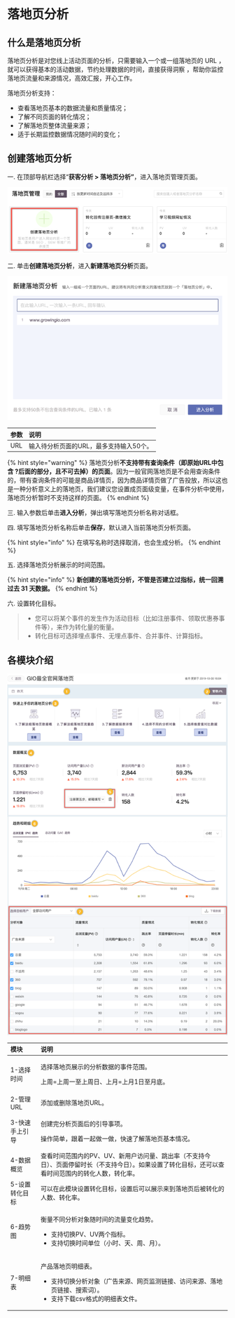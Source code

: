 # 落地页分析

## 什么是落地页分析 <a id="id-&#x843D;&#x5730;&#x9875;&#x5206;&#x6790;&#x5E2E;&#x52A9;&#x6587;&#x6863;-&#x4E00;&#x3001;&#x4ECB;&#x7ECD;"></a>

落地页分析是对您线上活动页面的分析，只需要输入一个或一组落地页的 URL ，就可以获得基本的活动数据，节约处理数据的时间，直接获得洞察 ，帮助你监控落地页流量和来源情况，高效汇报，开心工作。

落地页分析支持：

* 查看落地页基本的数据流量和质量情况；
* 了解不同页面的转化情况；
* 了解落地页整体流量来源；
* 适于长期监控数据情况随时间的变化；

## 创建落地页分析

一. 在顶部导航栏选择“**获客分析 &gt; 落地页分析”**，进入落地页管理页面。

![](../../.gitbook/assets/image%20%2875%29.png)

二. 单击**创建落地页分析**，进入**新建落地页分析**页面。

![](../../.gitbook/assets/image%20%28143%29.png)

| 参数 | 说明 |
| :--- | :--- |
| URL | 输入待分析页面的URL，最多支持输入50个。 |

{% hint style="warning" %}
落地页分析**不支持带有查询条件（即原始URL中包含 ?后面的部分，且不可去掉）的页面**。因为一般官网落地页是不会用查询条件的，带有查询条件的可能是商品详情页，因为商品详情页做了广告投放，所以这也是一种分析意义上的落地页，我们建议您设置成页面级变量，在事件分析中使用，落地页分析暂时不支持这样的页面。
{% endhint %}

三. 输入参数后单击**进入分析**，弹出填写落地页分析名称对话框。

四. 填写落地页分析名称后单击**保存**，默认进入当前落地页分析页面。

{% hint style="info" %}
在填写名称时选择取消，也会生成分析。
{% endhint %}

五. 选择落地页分析展示的时间范围。

{% hint style="info" %}
**新创建的落地页分析，不管是否建立过指标，统一回溯过去 31 天数据。**
{% endhint %}

六. 设置转化目标。

> * 您可以将某个事件的发生作为活动目标（比如注册事件、领取优惠券事件等），来作为转化量的衡量。
> * 转化目标可选择埋点事件、无埋点事件、合并事件、计算指标。

## 各模块介绍

![](../../.gitbook/assets/image%20%28148%29.png)

<table>
  <thead>
    <tr>
      <th style="text-align:left">&#x6A21;&#x5757;</th>
      <th style="text-align:left">&#x8BF4;&#x660E;</th>
    </tr>
  </thead>
  <tbody>
    <tr>
      <td style="text-align:left">1-&#x9009;&#x62E9;&#x65F6;&#x95F4;</td>
      <td style="text-align:left">
        <p>&#x9009;&#x62E9;&#x843D;&#x5730;&#x9875;&#x5C55;&#x793A;&#x7684;&#x5206;&#x6790;&#x6570;&#x636E;&#x7684;&#x4E8B;&#x4EF6;&#x8303;&#x56F4;&#x3002;</p>
        <p>&#x4E0A;&#x5468;=&#x4E0A;&#x5468;&#x4E00;&#x81F3;&#x4E0A;&#x5468;&#x65E5;&#x3001;&#x4E0A;&#x6708;=&#x4E0A;&#x6708;1&#x65E5;&#x81F3;&#x6708;&#x5E95;&#x3002;</p>
      </td>
    </tr>
    <tr>
      <td style="text-align:left">2-&#x7BA1;&#x7406;URL</td>
      <td style="text-align:left">&#x6DFB;&#x52A0;&#x6216;&#x5220;&#x9664;&#x843D;&#x5730;&#x9875;URL&#x3002;</td>
    </tr>
    <tr>
      <td style="text-align:left">3-&#x5FEB;&#x901F;&#x624B;&#x4E0A;&#x5F15;&#x5BFC;</td>
      <td style="text-align:left">
        <p>&#x521B;&#x5EFA;&#x5B8C;&#x5206;&#x6790;&#x9875;&#x9762;&#x540E;&#x7684;&#x5F15;&#x5BFC;&#x4E8B;&#x9879;&#x3002;</p>
        <p>&#x64CD;&#x4F5C;&#x7B80;&#x5355;&#xFF0C;&#x8DDF;&#x7740;&#x4E00;&#x8D77;&#x505A;&#x4E00;&#x505A;&#xFF0C;&#x5FEB;&#x901F;&#x4E86;&#x89E3;&#x843D;&#x5730;&#x9875;&#x57FA;&#x672C;&#x60C5;&#x51B5;&#x3002;</p>
      </td>
    </tr>
    <tr>
      <td style="text-align:left">4-&#x6570;&#x636E;&#x6982;&#x89C8;</td>
      <td style="text-align:left">&#x67E5;&#x770B;&#x65F6;&#x95F4;&#x8303;&#x56F4;&#x5185;&#x7684;PV&#x3001;UV&#x3001;&#x65B0;&#x7528;&#x6237;&#x8BBF;&#x95EE;&#x91CF;&#x3001;&#x8DF3;&#x51FA;&#x7387;&#xFF08;&#x4E0D;&#x652F;&#x6301;&#x4ECA;&#x65E5;&#xFF09;&#x3001;&#x9875;&#x9762;&#x505C;&#x7559;&#x65F6;&#x957F;&#xFF08;&#x4E0D;&#x652F;&#x6301;&#x4ECA;&#x65E5;&#xFF09;&#x3002;&#x5982;&#x679C;&#x8BBE;&#x7F6E;&#x4E86;&#x8F6C;&#x5316;&#x76EE;&#x6807;&#xFF0C;&#x8FD8;&#x53EF;&#x4EE5;&#x67E5;&#x770B;&#x65F6;&#x95F4;&#x8303;&#x56F4;&#x5185;&#x7684;&#x8F6C;&#x5316;&#x4EBA;&#x6570;&#xFF0C;&#x8F6C;&#x5316;&#x7387;&#x3002;</td>
    </tr>
    <tr>
      <td style="text-align:left">5-&#x8BBE;&#x7F6E;&#x8F6C;&#x5316;&#x76EE;&#x6807;</td>
      <td style="text-align:left">&#x53EF;&#x4EE5;&#x5728;&#x6B64;&#x6A21;&#x5757;&#x8BBE;&#x7F6E;&#x8F6C;&#x5316;&#x76EE;&#x6807;&#xFF0C;&#x8BBE;&#x7F6E;&#x540E;&#x53EF;&#x4EE5;&#x5C55;&#x793A;&#x6765;&#x5230;&#x843D;&#x5730;&#x9875;&#x540E;&#x88AB;&#x8F6C;&#x5316;&#x7684;&#x4EBA;&#x6570;&#x3001;&#x8F6C;&#x5316;&#x7387;&#x3002;</td>
    </tr>
    <tr>
      <td style="text-align:left">6-&#x8D8B;&#x52BF;&#x56FE;</td>
      <td style="text-align:left">
        <p>&#x8861;&#x91CF;&#x4E0D;&#x540C;&#x5206;&#x6790;&#x5BF9;&#x8C61;&#x968F;&#x65F6;&#x95F4;&#x7684;&#x6D41;&#x91CF;&#x53D8;&#x5316;&#x8D8B;&#x52BF;&#x3002;</p>
        <ul>
          <li>&#x652F;&#x6301;&#x5207;&#x6362;PV&#x3001;UV&#x4E24;&#x4E2A;&#x6307;&#x6807;&#x3002;</li>
          <li>&#x652F;&#x6301;&#x5207;&#x6362;&#x65F6;&#x95F4;&#x5355;&#x4F4D;&#xFF08;&#x5C0F;&#x65F6;&#x3001;&#x5929;&#x3001;&#x5468;&#x3001;&#x6708;&#xFF09;&#x3002;</li>
        </ul>
      </td>
    </tr>
    <tr>
      <td style="text-align:left">7-&#x660E;&#x7EC6;&#x8868;</td>
      <td style="text-align:left">
        <p>&#x4EA7;&#x54C1;&#x843D;&#x5730;&#x9875;&#x660E;&#x7EC6;&#x8868;&#x3002;</p>
        <ul>
          <li>&#x652F;&#x6301;&#x5207;&#x6362;&#x5206;&#x6790;&#x5BF9;&#x8C61;&#xFF08;&#x5E7F;&#x544A;&#x6765;&#x6E90;&#x3001;&#x7F51;&#x9875;&#x76D1;&#x6D4B;&#x94FE;&#x63A5;&#x3001;&#x8BBF;&#x95EE;&#x6765;&#x6E90;&#x3001;&#x843D;&#x5730;&#x9875;&#x94FE;&#x63A5;&#x3001;&#x641C;&#x7D22;&#x8BCD;&#xFF09;&#x3002;</li>
          <li>&#x652F;&#x6301;&#x4E0B;&#x8F7D;csv&#x683C;&#x5F0F;&#x7684;&#x660E;&#x7EC6;&#x8868;&#x6587;&#x4EF6;&#x3002;</li>
        </ul>
      </td>
    </tr>
  </tbody>
</table>